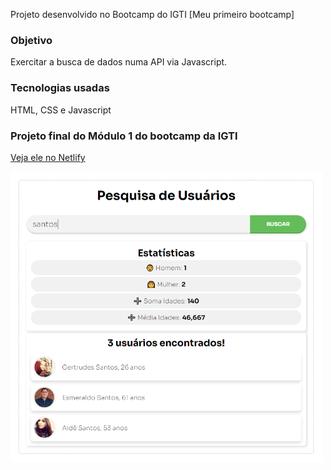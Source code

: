 Projeto desenvolvido no Bootcamp do IGTI [Meu primeiro bootcamp]

### Objetivo

Exercitar a busca de dados numa API via Javascript.

### Tecnologias usadas

HTML, CSS e Javascript

### Projeto final do Módulo 1 do bootcamp da IGTI

<a href="https://pedropaulodf-igti-desafio-modulo1.netlify.app/" target="_blank">Veja ele no Netlify</a>

<img src="img/desafioFinalModulo1.png" width="500">
